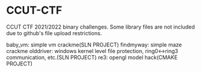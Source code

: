 # CCUT-CTF
CCUT CTF 2021/2022 binary challenges.
Some library files are not included due to github's file upload restrictions.

baby_vm: simple vm crackme(SLN PROJECT)
findmyway: simple maze crackme
olddriver: windows kernel level file protection, ring0<->ring3 communication, etc.(SLN PROJECT)
re3: opengl model hack(CMAKE PROJECT)
